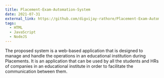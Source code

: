 ```yaml
---
title: Placement-Exam-Automation-System
date: 2021-07-31
external_link: https://github.com/digvijay-rathore/Placement-Exam-Automation-System
tags:
  - HTML
  - JavaScript
  - NodeJS
---
```


The proposed system is a web-based application that is designed to manage and handle the operations in an educational institution during Placements. It is an application that can be used by all the students and HRs of companies in an educational institute in order to facilitate the communication between them. 
<!--more-->
